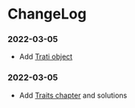 # ChangeLog

### 2022-03-05

- Add [Trati object](https://practice.rs/generics-traits/trait-object.html)


### 2022-03-05

- Add [Traits chapter](https://practice.rs/generics-traits/traits.html) and solutions